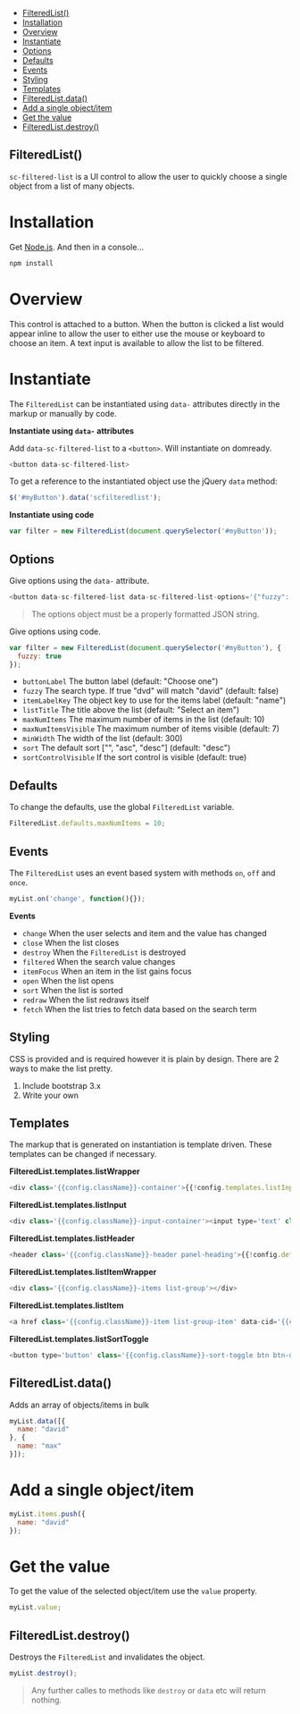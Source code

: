   - [FilteredList()](#filteredlist)
  - [Installation](#installation)
  - [Overview](#overview)
  - [Instantiate](#instantiate)
  - [Options](#options)
  - [Defaults](#defaults)
  - [Events](#events)
  - [Styling](#styling)
  - [Templates](#templates)
  - [FilteredList.data()](#filteredlistdata)
  - [Add a single object/item](#addasingleobjectitem)
  - [Get the value](#getthevalue)
  - [FilteredList.destroy()](#filteredlistdestroy)

## FilteredList()

  `sc-filtered-list` is a UI control to allow the user to quickly choose a
  single object from a list of many objects.
  
# Installation
  
  Get [Node.js](http://nodejs.org). And then in a console...
  
  ```bash
  npm install
  ```
  
# Overview
  
  This control is attached to a button. When the button is clicked a list
  would appear inline to allow the user to either use the mouse or keyboard
  to choose an item. A text input is available to allow the list to be
  filtered.
  
# Instantiate
  
  The `FilteredList` can be instantiated using `data-` attributes directly in
  the markup or manually by code.
  
  **Instantiate using `data-` attributes**
  
  Add `data-sc-filtered-list` to a `<button>`. Will instantiate on domready.
  
```js
<button data-sc-filtered-list>
```

  
  To get a reference to the instantiated object use the jQuery `data` method:
  
```js
$('#myButton').data('scfilteredlist');
```

  
  **Instantiate using code**
  
```js
var filter = new FilteredList(document.querySelector('#myButton'));
```

  
## Options
  
  Give options using the `data-` attribute.
  
```js
<button data-sc-filtered-list data-sc-filtered-list-options='{"fuzzy": true}'>
```

  
  > The options object must be a properly formatted JSON string.
  
  Give options using code.
  
```js
var filter = new FilteredList(document.querySelector('#myButton'), {
  fuzzy: true
});
```

  
  - `buttonLabel` The button label (default: "Choose one")
  - `fuzzy` The search type. If true "dvd" will match "david" (default: false)
  - `itemLabelKey` The object key to use for the items label (default: "name")
  - `listTitle` The title above the list (default: "Select an item")
  - `maxNumItems` The maximum number of items in the list (default: 10)
  - `maxNumItemsVisible` The maximum number of items visible (default: 7)
  - `minWidth` The width of the list (default: 300)
  - `sort` The default sort ["", "asc", "desc"] (default: "desc")
  - `sortControlVisible` If the sort control is visible (default: true)
  
## Defaults
  
  To change the defaults, use the global `FilteredList` variable.
  
```js
FilteredList.defaults.maxNumItems = 10;
```

  
## Events
  
  The `FilteredList` uses an event based system with methods `on`, `off` and
  `once`.
  
```js
myList.on('change', function(){});
```

  
  **Events**
  
  - `change` When the user selects and item and the value has changed
  - `close` When the list closes
  - `destroy` When the `FilteredList` is destroyed
  - `filtered` When the search value changes
  - `itemFocus` When an item in the list gains focus
  - `open` When the list opens
  - `sort` When the list is sorted
  - `redraw` When the list redraws itself
  - `fetch` When the list tries to fetch data based on the search term
  
## Styling
  
  CSS is provided and is required however it is plain by design. There are 2
  ways to make the list pretty.
  
  1. Include bootstrap 3.x
  2. Write your own
  
## Templates
  
  The markup that is generated on instantiation is template driven. These templates
  can be changed if necessary.
  
  **FilteredList.templates.listWrapper**
  
```js
<div class='{{config.className}}-container'>{{!config.templates.listInput}}{{!config.templates.listHeader}}{{!config.templates.listItemWrapper}}</div>
```

  
  **FilteredList.templates.listInput**
  
```js
<div class='{{config.className}}-input-container'><input type='text' class='{{config.className}}-input form-control'></div>
```

  
  **FilteredList.templates.listHeader**
  
```js
<header class='{{config.className}}-header panel-heading'>{{!config.defaults.listTitle}}{{!config.templates.listSortToggle}}</header>
```

  
  **FilteredList.templates.listItemWrapper**
  
```js
<div class='{{config.className}}-items list-group'></div>
```

  
  **FilteredList.templates.listItem**
  
```js
<a href class='{{config.className}}-item list-group-item' data-cid='{{cid}}'>{{!key}}</a>
```

  
  **FilteredList.templates.listSortToggle**
  
```js
<button type='button' class='{{config.className}}-sort-toggle btn btn-default btn-xs' title='sort'></button>
```

## FilteredList.data()

  Adds an array of objects/items in bulk
  
```js
myList.data([{
  name: "david"
}, {
  name: "max"
}]);
```

  
# Add a single object/item
  
```js
myList.items.push({
  name: "david"
});
```

  
# Get the value
  
  To get the value of the selected object/item use the `value` property.
  
```js
myList.value;
```

## FilteredList.destroy()

  Destroys the `FilteredList` and invalidates the object.
  
```js
myList.destroy();
```

  
  > Any further calles to methods like `destroy` or `data` etc will return
  nothing.
